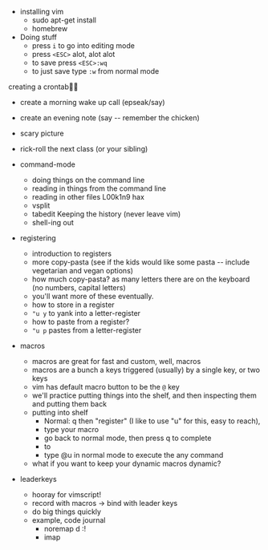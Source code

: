 * installing vim
  * sudo apt-get install
  * homebrew
* Doing stuff
  * press `i` to go into editing mode
  * press `<ESC>` alot, alot alot
  * to save press `<ESC>:wq`
  * to just save type `:w` from normal mode

creating a crontab
  * create a morning wake up call (epseak/say)
  * create an evening note (say -- remember the chicken)
  * scary picture
  * rick-roll the next class (or your sibling)

* command-mode
  * doing things on the command line
  * reading in things from the command line
  * reading in other files
  L00k1n9 hax
  * vsplit
  * tabedit
  Keeping the history (never leave vim)
  * shell-ing out
* registering
  * introduction to registers
  * more copy-pasta (see if the kids would like some pasta -- include vegetarian and vegan options)
  * how much copy-pasta? as many letters there are on the keyboard (no numbers, capital letters)
  * you'll want more of these eventually.
  * how to store in a register
  * `"u y` to yank into a letter-register
  * how to paste from a register?
  * `"u p` pastes from a letter-register
* macros
  * macros are great for fast and custom, well, macros
  * macros are a bunch a keys triggered (usually) by a single key, or two keys
  * vim has default macro button to be the `@` key
  * we'll practice putting things into the shelf, and then inspecting them and putting them back
  * putting into shelf
    * Normal: q then "register" (I like to use "u" for this, easy to reach),
    * type your macro
    * go back to normal mode, then press q to complete
    * to 
    * type @u in normal mode to execute the any command
  * what if you want to keep your dynamic macros dynamic?
* leaderkeys
  * hooray for vimscript!
  * record with macros -> bind with leader keys
  * do big things quickly
  * example, code journal
    * noremap <leader>d :!
    * imap
  
